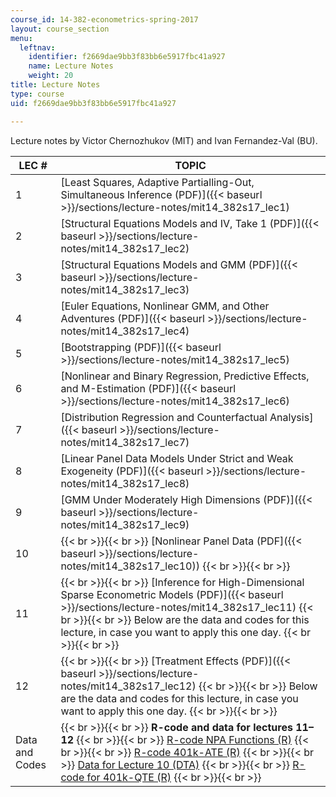 ```yaml
---
course_id: 14-382-econometrics-spring-2017
layout: course_section
menu:
  leftnav:
    identifier: f2669dae9bb3f83bb6e5917fbc41a927
    name: Lecture Notes
    weight: 20
title: Lecture Notes
type: course
uid: f2669dae9bb3f83bb6e5917fbc41a927

---
```


Lecture notes by Victor Chernozhukov (MIT) and Ivan Fernandez-Val (BU).

| LEC # | TOPIC |
| --- | --- |
| 1 | [Least Squares, Adaptive Partialling-Out, Simultaneous Inference (PDF)]({{< baseurl >}}/sections/lecture-notes/mit14_382s17_lec1) |
| 2 | [Structural Equations Models and IV, Take 1 (PDF)]({{< baseurl >}}/sections/lecture-notes/mit14_382s17_lec2) |
| 3 | [Structural Equations Models and GMM (PDF)]({{< baseurl >}}/sections/lecture-notes/mit14_382s17_lec3) |
| 4 | [Euler Equations, Nonlinear GMM, and Other Adventures (PDF)]({{< baseurl >}}/sections/lecture-notes/mit14_382s17_lec4) |
| 5 | [Bootstrapping (PDF)]({{< baseurl >}}/sections/lecture-notes/mit14_382s17_lec5) |
| 6 | [Nonlinear and Binary Regression, Predictive Effects, and M-Estimation (PDF)]({{< baseurl >}}/sections/lecture-notes/mit14_382s17_lec6) |
| 7 | [Distribution Regression and Counterfactual Analysis]({{< baseurl >}}/sections/lecture-notes/mit14_382s17_lec7) |
| 8 | [Linear Panel Data Models Under Strict and Weak Exogeneity (PDF)]({{< baseurl >}}/sections/lecture-notes/mit14_382s17_lec8) |
| 9 | [GMM Under Moderately High Dimensions (PDF)]({{< baseurl >}}/sections/lecture-notes/mit14_382s17_lec9) |
| 10 |  {{< br >}}{{< br >}} [Nonlinear Panel Data (PDF]({{< baseurl >}}/sections/lecture-notes/mit14_382s17_lec10)) {{< br >}}{{< br >}}  |
| 11 |  {{< br >}}{{< br >}} [Inference for High-Dimensional Sparse Econometric Models (PDF)]({{< baseurl >}}/sections/lecture-notes/mit14_382s17_lec11) {{< br >}}{{< br >}} Below are the data and codes for this lecture, in case you want to apply this one day. {{< br >}}{{< br >}}  |
| 12 |  {{< br >}}{{< br >}} [Treatment Effects (PDF)]({{< baseurl >}}/sections/lecture-notes/mit14_382s17_lec12) {{< br >}}{{< br >}} Below are the data and codes for this lecture, in case you want to apply this one day. {{< br >}}{{< br >}}  |
| Data and Codes |  {{< br >}}{{< br >}} **R-code and data for lectures 11–12** {{< br >}}{{< br >}} [R-code NPA Functions (R)](/coursemedia/14-382-econometrics-spring-2017/93c8db56f7aa61c495bdc0e017eacc14_R-NPA-functions-1se-union-rweight.R) {{< br >}}{{< br >}} [R-code 401k-ATE (R)](/coursemedia/14-382-econometrics-spring-2017/863e475ba37b95efd1608cb8372dd489_401k-ATE-v3.R) {{< br >}}{{< br >}} [Data for Lecture 10 (DTA)](/coursemedia/14-382-econometrics-spring-2017/b65f3971f5dbcb2fc5673f4df5cdc75d_sipp1991.dta) {{< br >}}{{< br >}} [R-code for 401k-QTE (R)](/coursemedia/14-382-econometrics-spring-2017/90f4ba7c64de77bb652f66f5f7f19f1f_401k-QTE.R) {{< br >}}{{< br >}}